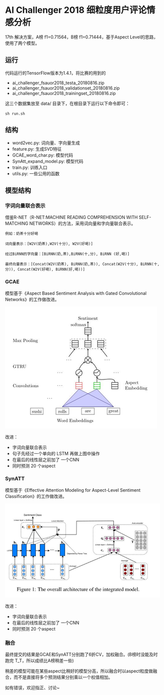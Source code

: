 # AI Challenger 2018 细粒度用户评论情感分析
17th 解决方案，A榜 f1=0.71564，B榜 f1=0.71444，基于Aspect Level的思路，使用了两个模型。

## 运行

代码运行的TensorFlow版本为1.4.1，将比赛的用到的

* ai_challenger_fsauor2018_testa_20180816.zip
* ai_challenger_fsauor2018_validationset_20180816.zip
* ai_challenger_fsauor2018_trainingset_20180816.zip

这三个数据集放至 data/ 目录下，在根目录下运行以下命令即可：

`sh run.sh`

## 结构
* word2vec.py: 词向量、字向量生成
* feature.py: 生成SVD特征
* GCAE_word_char.py: 模型代码
* SynAtt_expand_model.py: 模型代码
* train.py: 训练入口
* utils.py: 一些公用的函数

## 模型结构
### 字词向量联合表示
借鉴R-NET（R-NET:MACHINE READING COMPREHENSION WITH SELF-MATCHING NETWORKS）的方法，采用词向量和字向量联合表示。

```
例如：奶茶十分好喝

词向量表示：[W2V(奶茶),W2V(十分), W2V(好喝)]

经过BiRNN的字向量：[BiRNN(奶,茶),BiRNN(十,分), BiRNN (好,喝)]

最终向量表示：[Concat(W2V(奶茶), BiRNN(奶,茶)), Concat(W2V(十分), BiRNN(十,分)), Concat(W2V(好喝), BiRNN(好,喝))]
```


### GCAE
模型基于《Aspect Based Sentiment Analysis with Gated Convolutional Networks》的工作做改进。

![GACE](./readme_resource/GCAE.jpg)

改进：
* 字词向量联合表示
* 句子先经过一个单向的 LSTM 再做上图中操作
* 在最后的线性层之前加了 一个CNN
* 同时预测 20 个aspect

### SynATT
模型基于《Effective Attention Modeling for Aspect-Level Sentiment Classification》的工作做改进。

![SynATT](./readme_resource/SynAtt.jpg)

改进：
* 字词向量联合表示
* 在最后的线性层之前加了 一个CNN
* 同时预测 20 个aspect

### 融合
最终提交的结果是GCAE和SynATT分别跑了6折CV，加权融合。(B榜时没能及时跑完 T_T，所以成绩比A榜稍差一些)

稍差的模型可能在某些aspect比稍好的模型分高，所以融合时以aspect粒度做融合，而不是直接将多个预测结果分别乘以一个权值相加。


如有错误，欢迎指正、讨论~

